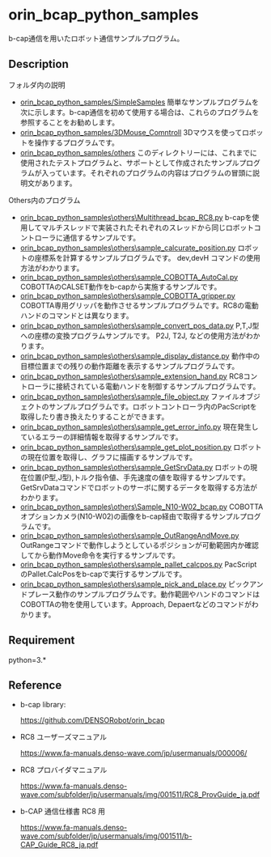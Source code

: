 # orin_bcap_python_samples

b-cap通信を用いたロボット通信サンプルプログラム。

## Description

フォルダ内の説明

- [orin_bcap_python_samples/SimpleSamples](https://github.com/ShoheiKobata/orin_bcap_python_samples/tree/master/SimpleSamples)
簡単なサンプルプログラムを次に示します。b-cap通信を初めて使用する場合は、これらのプログラムを参照することをお勧めします。 
- [orin_bcap_python_samples/3DMouse_Comntroll](https://github.com/ShoheiKobata/orin_bcap_python_samples/tree/master/3DMouse_Controll)
3Dマウスを使ってロボットを操作するプログラムです。 
- [orin_bcap_python_samples/others](https://github.com/ShoheiKobata/orin_bcap_python_samples/tree/master/others) 
このディレクトリーには、これまでに使用されたテストプログラムと、サポートとして作成されたサンプルプログラムが入っています。それぞれのプログラムの内容はプログラムの冒頭に説明文があります。

Others内のプログラム

- [orin_bcap_python_samples\others\Multithread_bcap_RC8.py](https://github.com/ShoheiKobata/orin_bcap_python_samples/blob/master/others\Multithread_bcap_RC8.py)
b-capを使用してマルチスレッドで実装されたそれぞれのスレッドから同じロボットコントローラに通信するサンプルです。
- [orin_bcap_python_samples\others\sample_calcurate_position.py](https://github.com/ShoheiKobata/orin_bcap_python_samples/blob/master/others\sample_calcurate_position.py)
ロボットの座標系を計算するサンプルプログラムです。 dev,devH コマンドの使用方法がわかります。
- [orin_bcap_python_samples\others\sample_COBOTTA_AutoCal.py](https://github.com/ShoheiKobata/orin_bcap_python_samples/blob/master/others\sample_COBOTTA_AutoCal.py)
COBOTTAのCALSET動作をb-capから実施するサンプルです。
- [orin_bcap_python_samples\others\sample_COBOTTA_gripper.py](https://github.com/ShoheiKobata/orin_bcap_python_samples/blob/master/others\sample_COBOTTA_gripper.py)
COBOTTA専用グリッパを動作させるサンプルプログラムです。RC8の電動ハンドのコマンドとは異なります。
- [orin_bcap_python_samples\others\sample_convert_pos_data.py](https://github.com/ShoheiKobata/orin_bcap_python_samples/blob/master/others\sample_convert_pos_data.py)
P,T,J型への座標の変換プログラムサンプルです。
P2J, T2J, などの使用方法がわかります。
- [orin_bcap_python_samples\others\sample_display_distance.py](https://github.com/ShoheiKobata/orin_bcap_python_samples/blob/master/others\sample_display_distance.py)
動作中の目標位置までの残りの動作距離を表示するサンプルプログラムです。
- [orin_bcap_python_samples\others\sample_extension_hand.py](https://github.com/ShoheiKobata/orin_bcap_python_samples/blob/master/others\sample_extension_hand.py)
RC8コントローラに接続されている電動ハンドを制御するサンプルプログラムです。
- [orin_bcap_python_samples\others\sample_file_object.py](https://github.com/ShoheiKobata/orin_bcap_python_samples/blob/master/others\sample_file_object.py)
ファイルオブジェクトのサンプルプログラムです。ロボットコントローラ内のPacScriptを取得したり書き換えたりすることができます。
- [orin_bcap_python_samples\others\sample_get_error_info.py](https://github.com/ShoheiKobata/orin_bcap_python_samples/blob/master/others\sample_get_error_info.py)
現在発生しているエラーの詳細情報を取得するサンプルです。
- [orin_bcap_python_samples\others\sample_get_plot_position.py](https://github.com/ShoheiKobata/orin_bcap_python_samples/blob/master/others\sample_get_plot_position.py)
ロボットの現在位置を取得し、グラフに描画するサンプルです。
- [orin_bcap_python_samples\others\sample_GetSrvData.py](https://github.com/ShoheiKobata/orin_bcap_python_samples/blob/master/others\sample_GetSrvData.py)
ロボットの現在位置(P型,J型),トルク指令値、手先速度の値を取得するサンプルです。GetSrvDataコマンドでロボットのサーボに関するデータを取得する方法がわかります。
- [orin_bcap_python_samples\others\Sample_N10-W02_bcap.py](https://github.com/ShoheiKobata/orin_bcap_python_samples/blob/master/others\Sample_N10-W02_bcap.py)
COBOTTAオプションカメラ(N10-W02)の画像をb-cap経由で取得するサンプルプログラムです。
- [orin_bcap_python_samples\others\sample_OutRangeAndMove.py](https://github.com/ShoheiKobata/orin_bcap_python_samples/blob/master/others\sample_OutRangeAndMove.py)
OutRangeコマンドで動作しようとしているポジションが可動範囲内か確認してから動作Move命令を実行するサンプルです。
- [orin_bcap_python_samples\others\sample_pallet_calcpos.py](https://github.com/ShoheiKobata/orin_bcap_python_samples/blob/master/others\sample_pallet_calcpos.py)
PacScriptのPallet.CalcPosをb-capで実行するサンプルです。
- [orin_bcap_python_samples\others\sample_pick_and_place.py](https://github.com/ShoheiKobata/orin_bcap_python_samples/blob/master/others\sample_pick_and_place.py)
ピックアンドプレース動作のサンプルプログラムです。動作範囲やハンドのコマンドはCOBOTTAの物を使用しています。Approach, Depaertなどのコマンドがわかります。


## Requirement

python=3.*  

## Reference

- b-cap library:  
  
  <https://github.com/DENSORobot/orin_bcap>  

- RC8 ユーザーズマニュアル
  
  <https://www.fa-manuals.denso-wave.com/jp/usermanuals/000006/>

- RC8 プロバイダマニュアル
  
  <https://www.fa-manuals.denso-wave.com/subfolder/jp/usermanuals/img/001511/RC8_ProvGuide_ja.pdf>

- b-CAP 通信仕様書 RC8 用
  
  <https://www.fa-manuals.denso-wave.com/subfolder/jp/usermanuals/img/001511/b-CAP_Guide_RC8_ja.pdf>

